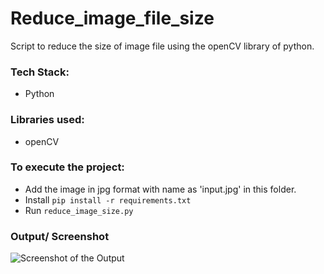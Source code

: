 # Reduce_image_file_size
Script to reduce the size of image file using the openCV library of python.

### Tech Stack:
+ Python

### Libraries used:
+ openCV

### To execute the project:
+ Add the image in jpg format with name as 'input.jpg' in this folder.
+ Install `pip install -r requirements.txt` 
+ Run `reduce_image_size.py`

### Output/ Screenshot
![Screenshot of the Output](op1.png)